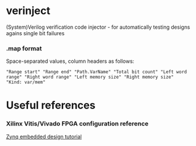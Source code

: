 # verinject
(System)Verilog verification code injector - for automatically testing designs agains single bit failures

### .map format
Space-separated values, column headers as follows:
```
"Range start" "Range end" "Path.VarName" "Total bit count" "Left word range" "Right word range" "Left memory size" "Right memory size" "Kind: var/mem"
```

# Useful references

### Xilinx Vitis/Vivado FPGA configuration reference

[Zynq embedded design tutorial](https://www.xilinx.com/support/documentation/sw_manuals/xilinx2019_2/ug1165-zynq-embedded-design-tutorial.pdf)
